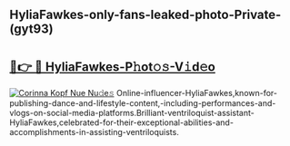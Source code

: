 ## HyliaFawkes-only-fans​-leaked-photo​-Private-(gyt93)


# <h2><a href="https://mediaupload.pro?title=HyliaFawkes&ref=git">🔗👉 🔴 HyliaFawkes-P𝚑ot𝚘𝚜-V𝚒d𝚎o</a></h2>

[![Corinna Kopf Nue Nu𝚍e𝚜](https://i.imgur.com/0qMVB7G.gif)](https://mediaupload.pro?title=HyliaFawkes&ref=git)
Online-influencer-HyliaFawkes,known-for-publishing-dance-and-lifestyle-content,-including-performances-and-vlogs-on-social-media-platforms.Brilliant-ventriloquist-assistant-HyliaFawkes,celebrated-for-their-exceptional-abilities-and-accomplishments-in-assisting-ventriloquists.  